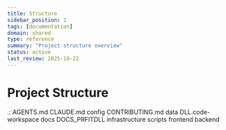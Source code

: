 ```yaml
---
title: Structure
sidebar_position: 1
tags: [documentation]
domain: shared
type: reference
summary: "Project structure overview"
status: active
last_review: 2025-10-22
---
```


# Project Structure

.:
AGENTS.md
CLAUDE.md
config
CONTRIBUTING.md
data
DLL.code-workspace
docs
DOCS_PRFITDLL
infrastructure
scripts
frontend
backend
